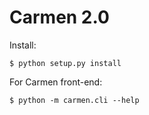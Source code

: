 # Carmen 2.0

Install:

    $ python setup.py install

For Carmen front-end:

    $ python -m carmen.cli --help
